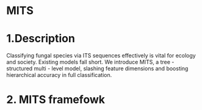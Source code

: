 # MITS
# 1.Description
Classifying fungal species via ITS sequences effectively is vital for ecology and society. Existing models fall short. We introduce MITS, a tree - structured multi - level model, slashing feature dimensions and boosting hierarchical accuracy in full classification. 
# 2. MITS framefowk
